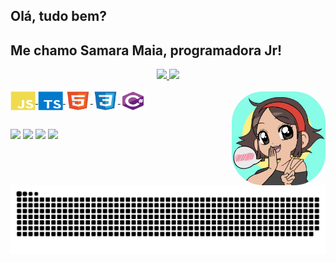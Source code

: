 ## Olá, tudo bem?
## Me chamo Samara Maia, programadora Jr!
<div align="center">
  <a href="https://github.com/samara-maia">
  <img height="180em" src="https://github-readme-stats.vercel.app/api?username=samara-maia&show_icons=true&theme=dracula&include_all_commits=true&count_private=true"/>
  <img height="180em" src="https://github-readme-stats.vercel.app/api/top-langs/?username=samara-maia&layout=compact&langs_count=7&theme=dracula"/>
</div>
 
  <div style="display: inline_block"><br>
  <img align="center" alt="Rafa-Js" height="30" width="40" src="https://raw.githubusercontent.com/devicons/devicon/master/icons/javascript/javascript-plain.svg">
  <img align="center" alt="Rafa-Ts" height="30" width="40" src="https://raw.githubusercontent.com/devicons/devicon/master/icons/typescript/typescript-plain.svg">
  <img align="center" alt="Rafa-HTML" height="30" width="40" src="https://raw.githubusercontent.com/devicons/devicon/master/icons/html5/html5-original.svg">
  <img align="center" alt="Rafa-CSS" height="30" width="40" src="https://raw.githubusercontent.com/devicons/devicon/master/icons/css3/css3-original.svg">
  <img align="center" alt="Rafa-Csharp" height="30" width="40" src="https://raw.githubusercontent.com/devicons/devicon/master/icons/csharp/csharp-original.svg">
  <img align="right" alt="Samara" height="150" style="border-radius:50px;" src="img/sam 1.svg">
</div>
  
  ##
  <div>
     <a href="https://www.instagram.com/reismaia/" target="_blank"><img src="https://img.shields.io/badge/-Instagram-%23E4405F?style=for-the-badge&logo=instagram&logoColor=white" target="_blank"></a>
    <a href="https://discord.com/channels/@me" target="_blank"><img src="https://img.shields.io/badge/Discord-7289DA?style=for-the-badge&logo=discord&logoColor=white" target="_blank"></a> 
    <a href="https://www.linkedin.com/in/samara-maia-78149b11a/" target="_blank"><img src="https://img.shields.io/badge/-LinkedIn-%230077B5?style=for-the-badge&logo=linkedin&logoColor=white" target="_blank"></a> 
 <a href = "maiareismaia@gmail.com"><img src="https://img.shields.io/badge/-Gmail-%23333?style=for-the-badge&logo=gmail&logoColor=white" target="_blank"></a>
    
  </div>
  
  ![github contribution grid snake animation](https://raw.githubusercontent.com/Samara-rbd/Samara-rbd/output/github-contribution-grid-snake.svg)

